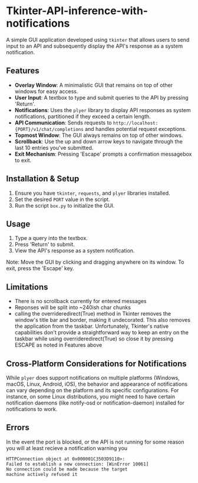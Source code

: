 # Tkinter-API-inference-with-notifications

A simple GUI application developed using `tkinter` that allows users to send input to an API and subsequently display the API's response as a system notification.

## Features

- **Overlay Window**: A minimalistic GUI that remains on top of other windows for easy access.
- **User Input**: A textbox to type and submit queries to the API by pressing 'Return'.
- **Notifications**: Uses the `plyer` library to display API responses as system notifications, partitioned if they exceed a certain length.
- **API Communication**: Sends requests to `http://localhost:{PORT}/v1/chat/completions` and handles potential request exceptions.
- **Topmost Window**: The GUI always remains on top of other windows.
- **Scrollback**: Use the up and down arrow keys to navigate through the last 10 entries you've submitted. 
- **Exit Mechanism**: Pressing 'Escape' prompts a confirmation messagebox to exit.

## Installation & Setup

1. Ensure you have `tkinter`, `requests`, and `plyer` libraries installed.
2. Set the desired `PORT` value in the script.
3. Run the script `box.py` to initialize the GUI.

## Usage

1. Type a query into the textbox.
2. Press 'Return' to submit.
3. View the API's response as a system notification.

Note: Move the GUI by clicking and dragging anywhere on its window. To exit, press the 'Escape' key.

## Limitations

- There is no scrollback currently for entered messages
- Reponses will be split into ~240ish char chunks
- calling the overrideredirect(True) method in Tkinter removes the window's title bar and border, making it undecorated. This also removes the application from the taskbar. Unfortunately, Tkinter's native capabilities don't provide a straightforward way to keep an entry on the taskbar while using overrideredirect(True) so close it by pressing ESCAPE as noted in Features above

## Cross-Platform Considerations for Notifications
While `plyer` does support notifications on multiple platforms (Windows, macOS, Linux, Android, iOS), the behavior and appearance of notifications can vary depending on the platform and its specific configurations. For instance, on some Linux distributions, you might need to have certain notification daemons (like notify-osd or notification-daemon) installed for notifications to work.

## Errors
In the event the port is blocked, or the API is not running for some reason you will at least recieve a notification warning you

    HTTPConnection object at 0x000001C3503D9110>:
    Failed to establish a new connection: [WinError 10061]
    No connection could be made because the target
    machine actively refused it

